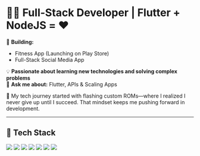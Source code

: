 # 👨‍💻 Full-Stack Developer | Flutter + NodeJS = ❤️

🚀 **Building:**  
- Fitness App (Launching on Play Store)  
- Full-Stack Social Media App  

💡 **Passionate about learning new technologies and solving complex problems**  
💭 **Ask me about:** Flutter, APIs & Scaling Apps  

📌 My tech journey started with flashing custom ROMs—where I realized I never give up until I succeed. That mindset keeps me pushing forward in development.  

---

## 🚀 Tech Stack
<p align="left">
  <img src="https://img.shields.io/badge/Dart-%230175C2.svg?style=for-the-badge&logo=dart&logoColor=white"/>
  <img src="https://img.shields.io/badge/JavaScript-%23F7DF1E.svg?style=for-the-badge&logo=javascript&logoColor=black"/>
  <img src="https://img.shields.io/badge/Flutter-%2302569B.svg?style=for-the-badge&logo=flutter&logoColor=white"/>
  <img src="https://img.shields.io/badge/Node.js-%23339933.svg?style=for-the-badge&logo=node.js&logoColor=white"/>
  <img src="https://img.shields.io/badge/Express.js-%23000000.svg?style=for-the-badge&logo=express&logoColor=white"/>
  <img src="https://img.shields.io/badge/MongoDB-%2347A248.svg?style=for-the-badge&logo=mongodb&logoColor=white"/>
  <img src="https://img.shields.io/badge/Firebase-%23FFCA28.svg?style=for-the-badge&logo=firebase&logoColor=black"/>
</p>
